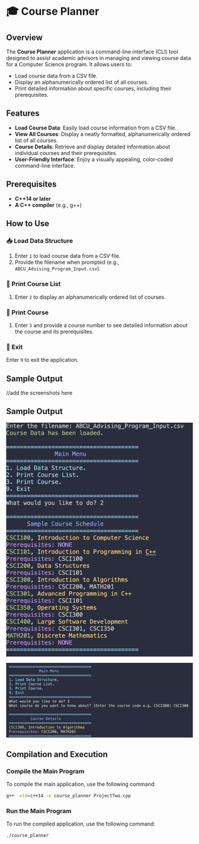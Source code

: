 

# 🎓 Course Planner

## Overview
The **Course Planner** application is a command-line interface (CLI) tool designed to assist academic advisors in managing and viewing course data for a Computer Science program. It allows users to:
- Load course data from a CSV file.
-  Display an alphanumerically ordered list of all courses.
-  Print detailed information about specific courses, including their prerequisites.

## Features
- **Load Course Data**: Easily load course information from a CSV file.
- **View All Courses**: Display a neatly formatted, alphanumerically ordered list of all courses.
- **Course Details**: Retrieve and display detailed information about individual courses and their prerequisites.
- **User-Friendly Interface**: Enjoy a visually appealing, color-coded command-line interface.

## Prerequisites
- **C++14 or later**
- **A C++ compiler** (e.g., g++)

## How to Use

### 📥 Load Data Structure
1. Enter `1` to load course data from a CSV file.
2. Provide the filename when prompted (e.g., `ABCU_Advising_Program_Input.csv`).

### 📜 Print Course List
1. Enter `2` to display an alphanumerically ordered list of courses.

### 🔎 Print Course
1. Enter `3` and provide a course number to see detailed information about the course and its prerequisites.

### 🚪 Exit
 Enter `9` to exit the application.

## Sample Output
//add the screenshots here
## Sample Output
![Course Planner Output](images/course_planner_output.png)

![Course Planner Output](images/course_planner_output_002.png)

## Compilation and Execution

### Compile the Main Program
To compile the main application, use the following command:
```sh
g++ -std=c++14 -o course_planner ProjectTwo.cpp
```

### Run the Main Program
To run the compiled application, use the following command:
```sh
./course_planner
```
